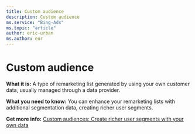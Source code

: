 ```yaml
---
title: Custom audience
description: Custom audience
ms.service: "Bing-Ads"
ms.topic: "article"
author: eric-urban
ms.author: eur
---
```


# Custom audience

**What it is:** A type of remarketing list generated by using your own customer data, usually managed through a data provider.

**What you need to know:** You can enhance your remarketing lists with additional segmentation data, creating richer user segments.

**Get more info:**    [Custom audiences: Create richer user segments with your own data](../hlp_BA_CONC_Audiences_CustomAudience.md)


